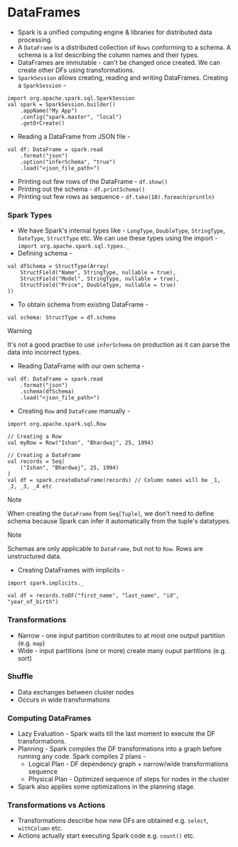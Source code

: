 # DataFrames
- Spark is a unified computing engine & libraries for distributed data processing.
- A `DataFrame` is a distributed collection of `Rows` conforming to a schema. A schema is a list describing the column names and their types.
- DataFrames are immutable - can't be changed once created. We can create other DFs using transformations.
- `SparkSession` allows creating, reading and writing DataFrames. Creating a `SparkSession` -
```
import org.apache.spark.sql.SparkSession
val spark = SparkSession.builder()
    .appName("My App")
    .config("spark.master", "local")
    .getOrCreate()
```
- Reading a DataFrame from JSON file -
```
val df: DataFrame = spark.read
    .format("json")
    .option("inferSchema", "true")
    .load("<json_file_path>")
```
- Printing out few rows of the DataFrame - `df.show()`
- Printing out the schema - `df.printSchema()`
- Printing out few rows as sequence - `df.take(10).foreach(println)`

### Spark Types 
- We have Spark's internal types like - `LongType`, `DoubleType`, `StringType`, `DateType`, `StructType` etc. We can use these types using the import - `import org.apache.spark.sql.types._`
- Defining schema -
```
val dfSchema = StructType(Array(
    StructField("Name", StringType, nullable = true),
    StructField("Model", StringType, nullable = true),
    StructField("Price", DoubleType, nullable = true)
))
```

- To obtain schema from existing DataFrame -
```
val schema: StructType = df.schema
```

> [!WARNING]
> It's not a good practise to use `inferSchema` on production as it can parse the data into incorrect types.

- Reading DataFrame with our own schema -
```
val df: DataFrame = spark.read
    .format("json")
    .schema(dfSchema)
    .load("<json_file_path>")
```

- Creating `Row` and `DataFrame` manually -
```
import org.apache.spark.sql.Row

// Creating a Row
val myRow = Row("Ishan", "Bhardwaj", 25, 1994)

// Creating a DataFrame
val records = Seq(
    ("Ishan", "Bhardwaj", 25, 1994)
)
val df = spark.createDataFrame(records) // Column names will be _1, _2, _3, _4 etc
```

> [!NOTE]
> When creating the `DataFrame` from `Seq[Tuple]`, we don't need to define schema because Spark can infer it automatically from the tuple's datatypes.

> [!NOTE]
> Schemas are only applicable to `DataFrame`, but not to `Row`. Rows are unstructured data.

- Creating DataFrames with implicits - 
```
import spark.implicits._

val df = records.toDF("first_name", "last_name", "id", "year_of_birth")
```

### Transformations
- Narrow - one input partition contributes to at most one output partition (e.g. `map`)
- Wide - input partitions (one or more) create many ouput partitions (e.g. sort)

### Shuffle
- Data exchanges between cluster nodes
- Occurs in wide transformations

### Computing DataFrames
- Lazy Evaluation - Spark waits till the last moment to execute the DF transformations.
- Planning - Spark compiles the DF transformations into a graph before running any code. Spark compiles 2 plans -
    - Logical Plan - DF dependency graph + narrow/wide transformations sequence
    - Physical Plan - Optimized sequence of steps for nodes in the cluster
- Spark also applies some optimizations in the planning stage.

### Transformations vs Actions
- Transformations describe how new DFs are obtained e.g. `select`, `withColumn` etc.
- Actions actually start executing Spark code e.g. `count()` etc.

